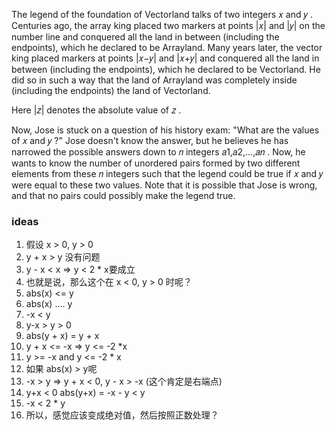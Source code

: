The legend of the foundation of Vectorland talks of two integers 𝑥
 and 𝑦
. Centuries ago, the array king placed two markers at points |𝑥|
 and |𝑦|
 on the number line and conquered all the land in between (including the endpoints), which he declared to be Arrayland. Many years later, the vector king placed markers at points |𝑥−𝑦|
 and |𝑥+𝑦|
 and conquered all the land in between (including the endpoints), which he declared to be Vectorland. He did so in such a way that the land of Arrayland was completely inside (including the endpoints) the land of Vectorland.

Here |𝑧|
 denotes the absolute value of 𝑧
.

Now, Jose is stuck on a question of his history exam: "What are the values of 𝑥
 and 𝑦
?" Jose doesn't know the answer, but he believes he has narrowed the possible answers down to 𝑛
 integers 𝑎1,𝑎2,…,𝑎𝑛
. Now, he wants to know the number of unordered pairs formed by two different elements from these 𝑛
 integers such that the legend could be true if 𝑥
 and 𝑦
 were equal to these two values. Note that it is possible that Jose is wrong, and that no pairs could possibly make the legend true.


### ideas
1. 假设 x > 0, y > 0
2. y + x > y 没有问题
3. y - x < x => y < 2 * x要成立
4. 也就是说，那么这个在 x < 0, y > 0 时呢？
5. abs(x) <= y
6. abs(x) .... y
7. -x < y
8. y-x > y > 0
9. abs(y + x) = y + x
10. y + x <= -x => y <= -2 *x
11. y >= -x and y <= -2 * x
12. 如果 abs(x) > y呢
13. -x > y => y + x < 0, y - x > -x (这个肯定是右端点)
14. y+x < 0 abs(y+x) = -x - y < y
15. -x < 2 * y
16. 所以，感觉应该变成绝对值，然后按照正数处理？